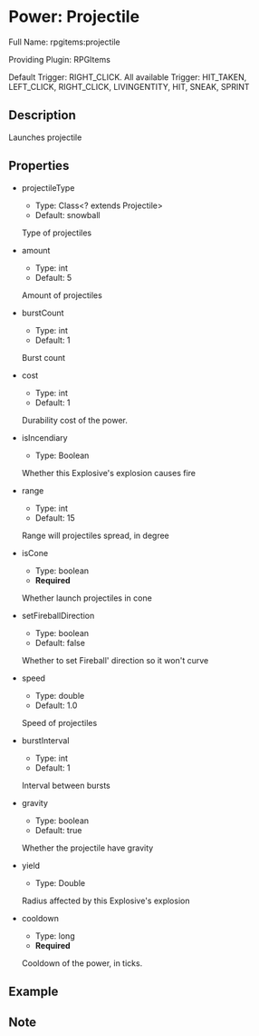 # Power: Projectile

Full Name: rpgitems:projectile

Providing Plugin: RPGItems

Default Trigger: RIGHT_CLICK. All available Trigger: HIT_TAKEN, LEFT_CLICK, RIGHT_CLICK, LIVINGENTITY, HIT, SNEAK, SPRINT

<!-- beginCustomHeader -->
<!-- endCustomHeader -->

## Description

Launches projectile
<!-- beginCustomDescription -->
<!-- endCustomDescription -->

## Properties

* projectileType

  * Type: Class<? extends Projectile>
  * Default: snowball

  Type of projectiles

* amount

  * Type: int
  * Default: 5

  Amount of projectiles

* burstCount

  * Type: int
  * Default: 1

  Burst count

* cost

  * Type: int
  * Default: 1

  Durability cost of the power.

* isIncendiary

  * Type: Boolean

  Whether this Explosive's explosion causes fire

* range

  * Type: int
  * Default: 15

  Range will projectiles spread, in degree

* isCone

  * Type: boolean
  * **Required**

  Whether launch projectiles in cone

* setFireballDirection

  * Type: boolean
  * Default: false

  Whether to set Fireball' direction so it won't curve

* speed

  * Type: double
  * Default: 1.0

  Speed of projectiles

* burstInterval

  * Type: int
  * Default: 1

  Interval between bursts

* gravity

  * Type: boolean
  * Default: true

  Whether the projectile have gravity

* yield

  * Type: Double

  Radius affected by this Explosive's explosion

* cooldown

  * Type: long
  * **Required**

  Cooldown of the power, in ticks.


<!-- beginCustomProperties -->
<!-- endCustomProperties -->

## Example

<!-- beginCustomExample -->
<!-- endCustomExample -->

## Note

<!-- beginCustomNote -->
<!-- endCustomNote -->